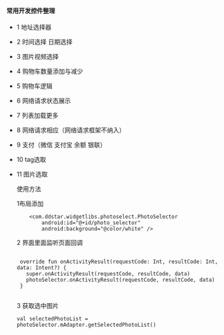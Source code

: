 #### 常用开发控件整理
* 1 地址选择器
* 2 时间选择 日期选择
* 3 图片视频选择
* 4 购物车数量添加与减少
* 5 购物车逻辑
* 6 网络请求状态展示
* 7 列表加载更多
* 8 网络请求相应（网络请求框架不纳入）
* 9 支付（微信 支付宝 余额 银联）
* 10  tag选取
* 11 图片选取

    使用方法

    1布局添加

    ```
        <com.ddstar.widgetlibs.photoselect.PhotoSelector
            android:id="@+id/photo_selector"
            android:background="@color/white" />
    ```

    2 界面里面监听页面回调

     ```
     
      override fun onActivityResult(requestCode: Int, resultCode: Int, data: Intent?) {
        super.onActivityResult(requestCode, resultCode, data)
        photoSelector.onActivityResult(requestCode, resultCode, data)
      }
      
    ```

    3 获取选中图片

    ```
    val selectedPhotoList = photoSelector.mAdapter.getSelectedPhotoList()
    
    ```

